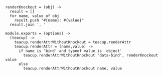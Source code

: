    renderKnockout = (obj) ->
      result = []
      for name, value of obj
        result.push "#{name}: #{value}"
      result.join ', '

    module.exports = (options) ->
      (teacup) ->
        teacup.renderAttrWithoutKnockout = teacup.renderAttr
        teacup.renderAttr = (name,value) ->
          if name is 'bind' and typeof value is 'object'
            teacup.renderAttrWithoutKnockout 'data-bind', renderKnockout value
          else
            teacup.renderAttrWithoutKnockout name, value
